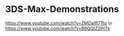 # 3DS-Max-Demonstrations
https://www.youtube.com/watch?v=ZMDalft7Tto
\n
https://www.youtube.com/watch?v=B9QQIZ2lHTk
